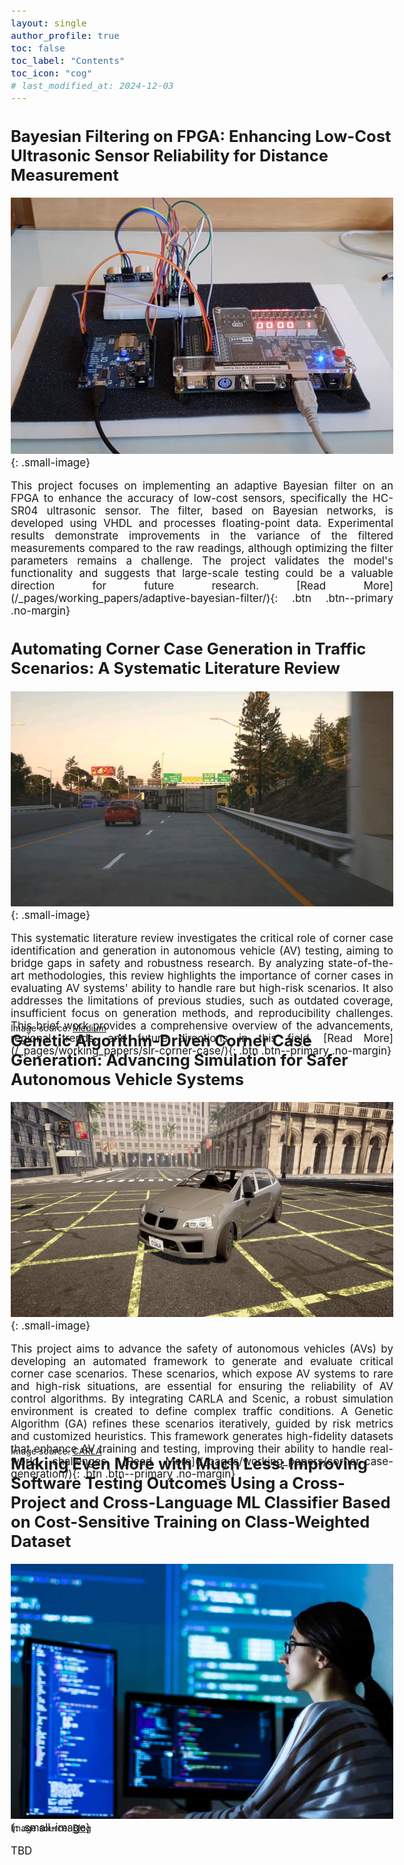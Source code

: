 ```yaml
---
layout: single
author_profile: true
toc: false
toc_label: "Contents"
toc_icon: "cog"
# last_modified_at: 2024-12-03
---
```

<style type="text/css">

body{ /* Normal  */
      font-size: 17px;
  }

.author__avatar{
    padding-left:10%;
    padding-right:10%;
}

.author__name{
    /* margin-bottom: 20px; Adjust space after name */
    text-align: center;
}

.author__content{
    text-align: center;

}

.author__avatar img{
    max-width:100%;
}

.author__urls{
    padding-left: 15%;
}

.page__content p {
    margin-top: 1.5em;
    margin-bottom: 1.5em;
}

.page{
    padding-right: 0%;
    font-size: 15px;
}

strong {
    color: #616161;
}

.justify-text {
  text-align: justify;
}

.fa-rss {
  display: none;
}

.footer .fa-rss {
  display: none !important;
}

a[href="/feed.xml"] {
  display: none;
}

.small-image {
  width: 250px; /* Adjust the size as needed */
  height: auto; /* Maintain aspect ratio */
  float: left; /* Align to the left */
  margin-right: 1rem; /* Add spacing between image and text */
}

</style>


<!-- ## Adaptive Bayesian Filtering in Action -->
## Bayesian Filtering on FPGA: Enhancing Low-Cost Ultrasonic Sensor Reliability for Distance Measurement

![FPGA Image](/assets/images/fpga_image.png){: .small-image}

<div class="justify-text">
This project focuses on implementing an adaptive Bayesian filter on an FPGA to enhance the accuracy of low-cost sensors, specifically the HC-SR04 ultrasonic sensor. The filter, based on Bayesian networks, is developed using VHDL and processes floating-point data. Experimental results demonstrate improvements in the variance of the filtered measurements compared to the raw readings, although optimizing the filter parameters remains a challenge. The project validates the model's functionality and suggests that large-scale testing could be a valuable direction for future research. [Read More](/_pages/working_papers/adaptive-bayesian-filter/){: .btn .btn--primary .no-margin}
</div>

<!-- ## Systematic Literature Review of Corner Case Identification and Generation -->
## Automating Corner Case Generation in Traffic Scenarios: A Systematic Literature Review

![Corner Case SLR](/assets/images/SLR/CC_cover.png){: .small-image}

<div class="justify-text">
This systematic literature review investigates the critical role of corner case identification and generation in autonomous vehicle (AV) testing, aiming to bridge gaps in safety and robustness research. By analyzing state-of-the-art methodologies, this review highlights the importance of corner cases in evaluating AV systems' ability to handle rare but high-risk scenarios. It also addresses the limitations of previous studies, such as outdated coverage, insufficient focus on generation methods, and reproducibility challenges. This brief work provides a comprehensive overview of the advancements, regional trends, and future directions in this field. [Read More](/_pages/working_papers/slr-corner-case/){: .btn .btn--primary .no-margin}
</div>

<div style="display: flex; gap: 1rem; margin-top: -55px; margin-bottom: -40px;">
<small>Image source: <a href="https://medium.com/anyverse/detecting-corner-cases-for-visual-perception-in-autonomous-driving-82580ef373ac" target="_blank">Medium</a></small>
</div>

<!-- ## Automated Generation of Corner Case Scenarios for Enhancing Autonomous Vehicle Safety -->
## Genetic Algorithm-Driven Corner Case Generation: Advancing Simulation for Safer Autonomous Vehicle Systems

![Corner Case Generation](/assets/images/CC_GENERATION/CARLA_cover.png){: .small-image}

<div class="justify-text">
This project aims to advance the safety of autonomous vehicles (AVs) by developing an automated framework to generate and evaluate critical corner case scenarios. These scenarios, which expose AV systems to rare and high-risk situations, are essential for ensuring the reliability of AV control algorithms. By integrating CARLA and Scenic, a robust simulation environment is created to define complex traffic conditions. A Genetic Algorithm (GA) refines these scenarios iteratively, guided by risk metrics and customized heuristics. This framework generates high-fidelity datasets that enhance AV training and testing, improving their ability to handle real-world challenges. [Read More](/_pages/working_papers/corner-case-generation/){: .btn .btn--primary .no-margin}
</div>

<div style="display: flex; gap: 1rem; margin-top: -55px; margin-bottom: -40px;">
<small>Image source: <a href="https://carla.readthedocs.io/en/0.9.15/catalogue_vehicles/" target="_blank">CARLA</a></small>
</div>

## Making Even More with Much Less: Improving Software Testing Outcomes Using a Cross-Project and Cross-Language ML Classifier Based on Cost-Sensitive Training on Class-Weighted Dataset

![Corner Case Generation](/assets/images/SOFTWARE_TESTING/software_testing_cover.png){: .small-image} 

<div class="justify-text">
TBD
</div>

<div style="display: flex; gap: 1rem; margin-top: -55px; margin-bottom: -40px;">
<small>Image source: <a href="https://initialcommit.com/blog/how-to-be-a-software-developer" target="_blank">Blog</a></small>
</div>